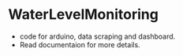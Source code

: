 # WaterLevelMonitoring

- code for arduino, data scraping and dashboard.
- Read documentaion for more details.
